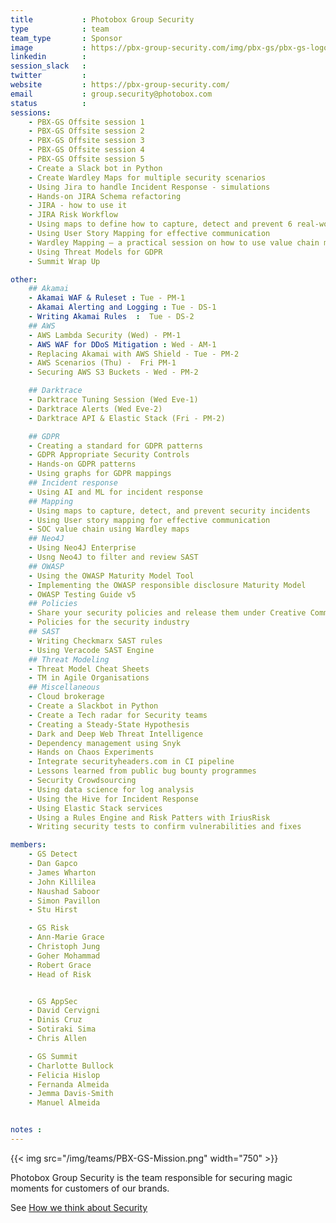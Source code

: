 ```yaml
---
title           : Photobox Group Security
type            : team
team_type       : Sponsor
image           : https://pbx-group-security.com/img/pbx-gs/pbx-gs-logo.png
linkedin        :
session_slack   :
twitter         :
website         : https://pbx-group-security.com/
email           : group.security@photobox.com
status          :
sessions:
    - PBX-GS Offsite session 1
    - PBX-GS Offsite session 2
    - PBX-GS Offsite session 3
    - PBX-GS Offsite session 4
    - PBX-GS Offsite session 5
    - Create a Slack bot in Python
    - Create Wardley Maps for multiple security scenarios
    - Using Jira to handle Incident Response - simulations
    - Hands-on JIRA Schema refactoring
    - JIRA - how to use it
    - JIRA Risk Workflow
    - Using maps to define how to capture, detect and prevent 6 real-world security incidents
    - Using User Story Mapping for effective communication
    - Wardley Mapping – a practical session on how to use value chain mapping
    - Using Threat Models for GDPR
    - Summit Wrap Up

other:
    ## Akamai
    - Akamai WAF & Ruleset : Tue - PM-1
    - Akamai Alerting and Logging : Tue - DS-1
    - Writing Akamai Rules  :  Tue - DS-2
    ## AWS
    - AWS Lambda Security (Wed) - PM-1
    - AWS WAF for DDoS Mitigation : Wed - AM-1
    - Replacing Akamai with AWS Shield - Tue - PM-2
    - AWS Scenarios (Thu) -  Fri PM-1
    - Securing AWS S3 Buckets - Wed - PM-2

    ## Darktrace
    - Darktrace Tuning Session (Wed Eve-1)
    - Darktrace Alerts (Wed Eve-2)
    - Darktrace API & Elastic Stack (Fri - PM-2)

    ## GDPR
    - Creating a standard for GDPR patterns
    - GDPR Appropriate Security Controls
    - Hands-on GDPR patterns
    - Using graphs for GDPR mappings 
    ## Incident response
    - Using AI and ML for incident response
    ## Mapping
    - Using maps to capture, detect, and prevent security incidents
    - Using User story mapping for effective communication
    - SOC value chain using Wardley maps
    ## Neo4J
    - Using Neo4J Enterprise
    - Usng Neo4J to filter and review SAST
    ## OWASP
    - Using the OWASP Maturity Model Tool
    - Implementing the OWASP responsible disclosure Maturity Model
    - OWASP Testing Guide v5
    ## Policies
    - Share your security policies and release them under Creative Commons
    - Policies for the security industry
    ## SAST
    - Writing Checkmarx SAST rules
    - Using Veracode SAST Engine
    ## Threat Modeling
    - Threat Model Cheat Sheets
    - TM in Agile Organisations
    ## Miscellaneous
    - Cloud brokerage
    - Create a Slackbot in Python
    - Create a Tech radar for Security teams
    - Creating a Steady-State Hypothesis
    - Dark and Deep Web Threat Intelligence
    - Dependency management using Snyk
    - Hands on Chaos Experiments
    - Integrate securityheaders.com in CI pipeline
    - Lessons learned from public bug bounty programmes
    - Security Crowdsourcing
    - Using data science for log analysis
    - Using the Hive for Incident Response
    - Using Elastic Stack services
    - Using a Rules Engine and Risk Patters with IriusRisk
    - Writing security tests to confirm vulnerabilities and fixes

members:
    - GS Detect
    - Dan Gapco
    - James Wharton
    - John Killilea
    - Naushad Saboor
    - Simon Pavillon
    - Stu Hirst

    - GS Risk
    - Ann-Marie Grace
    - Christoph Jung
    - Goher Mohammad
    - Robert Grace
    - Head of Risk


    - GS AppSec
    - David Cervigni
    - Dinis Cruz
    - Sotiraki Sima
    - Chris Allen

    - GS Summit
    - Charlotte Bullock
    - Felicia Hislop
    - Fernanda Almeida
    - Jemma Davis-Smith
    - Manuel Almeida


notes :
---
```



{{< img src="/img/teams/PBX-GS-Mission.png" width="750" >}}

Photobox Group Security is the team responsible for securing magic moments for customers of our brands.

See [How we think about Security](https://pbx-group-security.com/blog/2017/12/17/how-we-think-about-security/)
